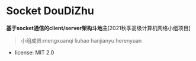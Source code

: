 # Socket DouDiZhu
**基于socket通信的client/server架构斗地主**[2021秋季高级计算机网络小组项目]
> 小组成员:mengxuanqi liuhao hanjianyu herenyuan
+ license: MIT 2.0
